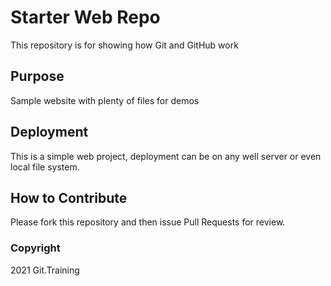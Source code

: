 # Starter Web Repo

This repository is for showing how Git and GitHub work

## Purpose

Sample website with plenty of files for demos

## Deployment

This is a simple web project, deployment can be on any well server or even local file system.

## How to Contribute

Please fork this repository and then issue Pull Requests for review.

### Copyright
2021 Git.Training
